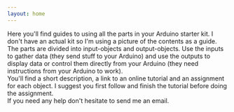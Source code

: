 ```yaml
---
layout: home
---
```


Here you'll find guides to using all the parts in your Arduino starter kit. I don't have an actual kit so I'm using a picture of the contents as a guide.  
The parts are divided into input-objects and output-objects. Use the inputs to gather data (they send stuff to your Arduino) and use the outputs to display data or control them directly from your Arduino (they need instructions from your Arduino to work).  
You'll find a short description, a link to an online tutorial and an assignment for each object. I suggest you first follow and finish the tutorial before doing the assignment.  
If you need any help don't hesitate to send me an email.

